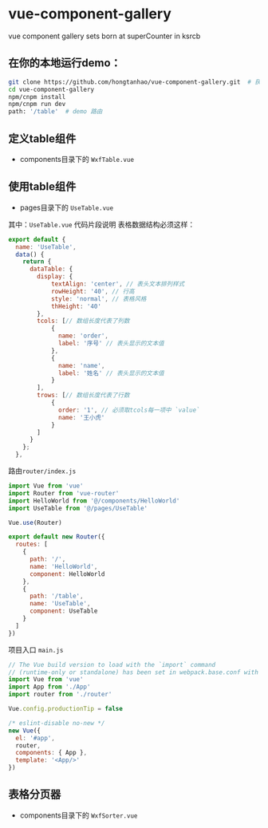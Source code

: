 # vue-component-gallery
vue component gallery sets born at superCounter in ksrcb

## 在你的本地运行demo：
```bash
git clone https://github.com/hongtanhao/vue-component-gallery.git  # 获取源码
cd vue-component-gallery
npm/cnpm install
npm/cnpm run dev
path: '/table'  # demo 路由
```
## 定义table组件
+ components目录下的 `WxfTable.vue`

## 使用table组件
+ pages目录下的 `UseTable.vue`

其中：`UseTable.vue` 代码片段说明
表格数据结构必须这样：
```javascript
export default {
  name: 'UseTable',
  data() {
    return {
      dataTable: {
        display: {
            textAlign: 'center', // 表头文本排列样式
            rowHeight: '40', // 行高
            style: 'normal', // 表格风格
            thHeight: '40'
        },
        tcols: [// 数组长度代表了列数
            {
              name: 'order',
              label: '序号' // 表头显示的文本值
            },
            {
              name: 'name',
              label: '姓名' // 表头显示的文本值
            }
        ],
        trows: [// 数组长度代表了行数
            {
              order: '1', // 必须取tcols每一项中 `value`
              name: '王小虎'
            }
        ]
      }
    };
  }, 
```

路由`router/index.js`
```javascript
import Vue from 'vue'
import Router from 'vue-router'
import HelloWorld from '@/components/HelloWorld'
import UseTable from '@/pages/UseTable'

Vue.use(Router)

export default new Router({
  routes: [
    {
      path: '/',
      name: 'HelloWorld',
      component: HelloWorld
    },
    {
      path: '/table',
      name: 'UseTable',
      component: UseTable
    }
  ]
})
```
项目入口 `main.js`
```javascript
// The Vue build version to load with the `import` command
// (runtime-only or standalone) has been set in webpack.base.conf with an alias.
import Vue from 'vue'
import App from './App'
import router from './router'

Vue.config.productionTip = false

/* eslint-disable no-new */
new Vue({
  el: '#app',
  router,
  components: { App },
  template: '<App/>'
})
```
## 表格分页器
+ components目录下的 `WxfSorter.vue`
